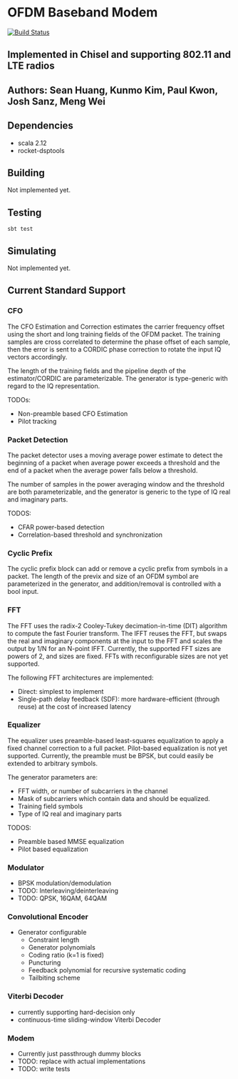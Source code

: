 # OFDM Baseband Modem

[![Build Status](https://travis-ci.org/ucberkeley-ee290c/fa18-modem.svg?branch=master)](https://travis-ci.org/ucberkeley-ee290c/fa18-modem)

## Implemented in Chisel and supporting 802.11 and LTE radios
## Authors: Sean Huang, Kunmo Kim, Paul Kwon, Josh Sanz, Meng Wei

## Dependencies
- scala 2.12
- rocket-dsptools

## Building
Not implemented yet.

## Testing
`sbt test`

## Simulating
Not implemented yet.

## Current Standard Support
### CFO
The CFO Estimation and Correction estimates the carrier frequency offset using the short and long training fields of the OFDM packet. The training samples are cross correlated to determine the phase offset of each sample, then the error is sent to a CORDIC phase correction to rotate the input IQ vectors accordingly.

The length of the training fields and the pipeline depth of the estimator/CORDIC are parameterizable. The generator is type-generic with regard to the IQ representation.

TODOs:
- Non-preamble based CFO Estimation
- Pilot tracking

### Packet Detection
The packet detector uses a moving average power estimate to detect the beginning of a packet when average power exceeds a threshold and the end of a packet when the average power falls below a threshold.

The number of samples in the power averaging window and the threshold are both parameterizable, and the generator is generic to the type of IQ real and imaginary parts.

TODOS:
- CFAR power-based detection
- Correlation-based threshold and synchronization

### Cyclic Prefix
The cyclic prefix block can add or remove a cyclic prefix from symbols in a packet. The length of the previx and size of an OFDM symbol are parameterized in the generator, and addition/removal is controlled with a bool input.

### FFT
The FFT uses the radix-2 Cooley-Tukey decimation-in-time (DIT) algorithm to compute the fast Fourier transform. The IFFT reuses the FFT, but swaps the real and imaginary components at the input to the FFT and scales the output by 1/N for an N-point IFFT. Currently, the supported FFT sizes are powers of 2, and sizes are fixed. FFTs with reconfigurable sizes are not yet supported.

The following FFT architectures are implemented:
- Direct: simplest to implement
- Single-path delay feedback (SDF): more hardware-efficient (through reuse) at the cost of increased latency

### Equalizer
The equalizer uses preamble-based least-squares equalization to apply a fixed channel correction to a full packet. Pilot-based equalization is not yet supported. Currently, the preamble must be BPSK, but could easily be extended to arbitrary symbols.

The generator parameters are:
- FFT width, or number of subcarriers in the channel
- Mask of subcarriers which contain data and should be equalized.
- Training field symbols
- Type of IQ real and imaginary parts

TODOS:
- Preamble based MMSE equalization
- Pilot based equalization

### Modulator
- BPSK modulation/demodulation
- TODO: Interleaving/deinterleaving
- TODO: QPSK, 16QAM, 64QAM

### Convolutional Encoder 
- Generator configurable
  - Constraint length
  - Generator polynomials
  - Coding ratio (k=1 is fixed) 
  - Puncturing
  - Feedback polynomial for recursive systematic coding
  - Tailbiting scheme
  

### Viterbi Decoder 
- currently supporting hard-decision only 
- continuous-time sliding-window Viterbi Decoder 
 
### Modem
- Currently just passthrough dummy blocks
- TODO: replace with actual implementations
- TODO: write tests
